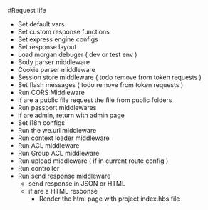 #Request life

- Set default vars
- Set custom response functions
- Set express engine configs
- Set response layout
- Load morgan debuger ( dev or test env )
- Body parser middleware
- Cookie parser middleware
- Session store middleware ( todo remove from token requests )
- Set flash messages ( todo remove from token requests )
- Run CORS Middleware
- if are a public file request the file from public folders
- Run passport middlewares
- if are admin, return with admin page
- Set i18n configs
- Run the we.url middleware
- Run context loader middleware
- Run ACL middleware
- Run Group ACL middleware
- Run upload middleware ( if in current route config )
- Run controller
- Run send response middleware
  - send response in JSON or HTML
  - if are a HTML response
    - Render the html page with project index.hbs file
